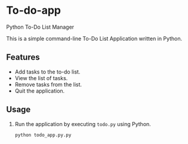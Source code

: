 # To-do-app
Python To-Do List Manager

This is a simple command-line To-Do List Application written in Python.

## Features

- Add tasks to the to-do list.
- View the list of tasks.
- Remove tasks from the list.
- Quit the application.

## Usage

1. Run the application by executing `todo.py` using Python.

   ```shell
   python todo_app.py.py
